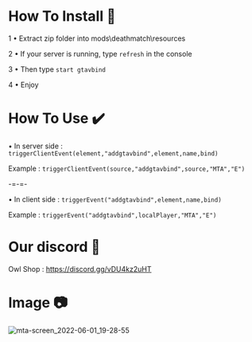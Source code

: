 # How To Install 📁
1 • Extract zip folder into mods\deathmatch\resources

2 • If your server is running, type `refresh` in the console

3 • Then type `start gtavbind`

4 • Enjoy

# How To Use ✔️

• In server side : 
`triggerClientEvent(element,"addgtavbind",element,name,bind)`

Example :  `triggerClientEvent(source,"addgtavbind",source,"MTA","E")`

-=-=-

• In client side : 
`triggerEvent("addgtavbind",element,name,bind)`

Example : `triggerEvent("addgtavbind",localPlayer,"MTA","E")`

# Our discord 💬
 Owl Shop : https://discord.gg/vDU4kz2uHT
 
 # Image 📷
![mta-screen_2022-06-01_19-28-55](https://user-images.githubusercontent.com/84466647/171452610-0b69226e-515f-4eee-9974-a96a2f6d8725.png)


